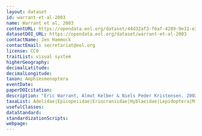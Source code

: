 ```yaml
---
layout: dataset
id: warrant-et-al-2003
name: Warrant et al, 2003
contentURL: https://opendata.eol.org/dataset/44d32af3-f6af-4289-9e31-e3bfefeac440/resource/43c67592-4f25-42b6-bae8-b4523098dbb5/download/warrant.zip
datasetDOI_URL: https://opendata.eol.org/dataset/warrant-et-al-2003
contactName: Jen Hammock
contactEmail: secretariat@eol.org
license: CC0
traitList: visual system
higherGeography:
decimalLatitude:
decimalLongitude:
taxon: Amphiesmenoptera
eventDate:
paperDOIcitation: 
description: "Eric Warrant, Almut Kelber & Niels Peder Kristensen. 2003. Eyes and Vision. In: Niels P. Kristensen (ed.). Lepidoptera, Moths and Butterflies Volume 2: Morphology, Physiology, and Development. Walter de Gruyter -SumBerlin-Sum New York	https://www.researchgate.net/profile/Eric_Warrant/publication/333378367_Eyes_and_vision/links/5d5796d2299bf151bad9c3f2/Eyes-and-vision.pdf"
taxaList: Adelidae|Epicopeiidae|Eriocraniidae|Hyblaeidae|Lepidoptera|Micropterigoidea|Papilionoidea|Sesiidae|Uraniidae|Zygaenidae
usefulClasses:
dataStandard:
standardizationScripts:
webpage:
---
```


